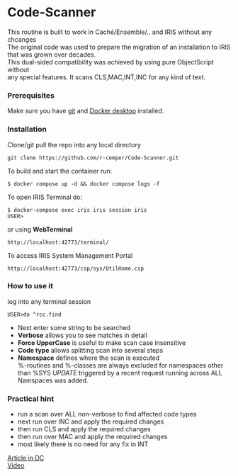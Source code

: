 # Code-Scanner
This routine is built to work in Caché/Ensemble/.. and IRIS without any chcanges  
The original code was used to prepare the migration of an installation to IRIS   
that was grown over decades.  
This dual-sided compatibility was achieved by using pure ObjectScript without  
any special features. It scans CLS,MAC,INT,INC for any kind of text.
### Prerequisites
Make sure you have [git](https://git-scm.com/book/en/v2/Getting-Started-Installing-Git) and [Docker desktop](https://www.docker.com/products/docker-desktop) installed.
### Installation
Clone/git pull the repo into any local directory
```
git clone https://github.com/r-cemper/Code-Scanner.git
```
To build and start the container run:
```
$ docker compose up -d && docker compose logs -f
```
To open IRIS Terminal do:
```
$ docker-compose exec iris iris session iris
USER>
```
or using **WebTerminal**
```
http://localhost:42773/terminal/
```
To access IRIS System Management Portal
```
http://localhost:42773/csp/sys/UtilHome.csp
```
### How to use it
log into any terminal session
```
USER>do ^rcc.find
```
- Next enter some string to be searched    
- **Verbose** allows you to see matches in detail 
- **Force UpperCase** is useful to make scan case insensitive
- **Code type** allows splitting scan into several steps
- **Namespace** defines where the scan is executed    
  %-routines and %-classes are always excluded for
  namespaces other than %SYS
  *UPDATE*  triggered by a recent request
  running across ALL Namspaces was added.
 

### Practical hint
- run a scan over ALL non-verbose to find affected code types
- next run over INC and apply the required changes
- then run CLS and apply the required changes
- then run over MAC and apply the required changes
- most likely there is no need for any fix in INT 

[Article in DC](https://community.intersystems.com/post/code-scanner)   
[Video](https://youtu.be/JpRJzDNp96c)    
